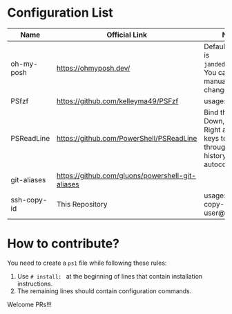 # Configuration List

| Name        | Official Link                                    | Note                                                         |
| ----------- | ------------------------------------------------ | ------------------------------------------------------------ |
| oh-my-posh  | https://ohmyposh.dev/                            | Default theme is `jandedobbeleer`. You can manually change it. |
| PSfzf       | https://github.com/kelleyma49/PSFzf              | usage: fzf                                                   |
| PSReadLine  | https://github.com/PowerShell/PSReadLine         | Bind the Up, Down, and Right arrow keys to search through the history for autocompletion. |
| git-aliases | https://github.com/gluons/powershell-git-aliases |                                                              |
| ssh-copy-id | This Repository                                  | usage: ssh-copy-id user@ip                                   |

# How to contribute?

You need to create a `ps1` file while following these rules:

1. Use `# install: ` at the beginning of lines that contain installation instructions.
2. The remaining lines should contain configuration commands.

Welcome PRs!!!
